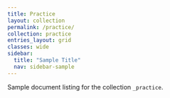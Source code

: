 ```yaml
---
title: Practice
layout: collection
permalink: /practice/
collection: practice
entries_layout: grid
classes: wide
sidebar:
  title: "Sample Title"
  nav: sidebar-sample
---
```


Sample document listing for the collection `_practice`.
